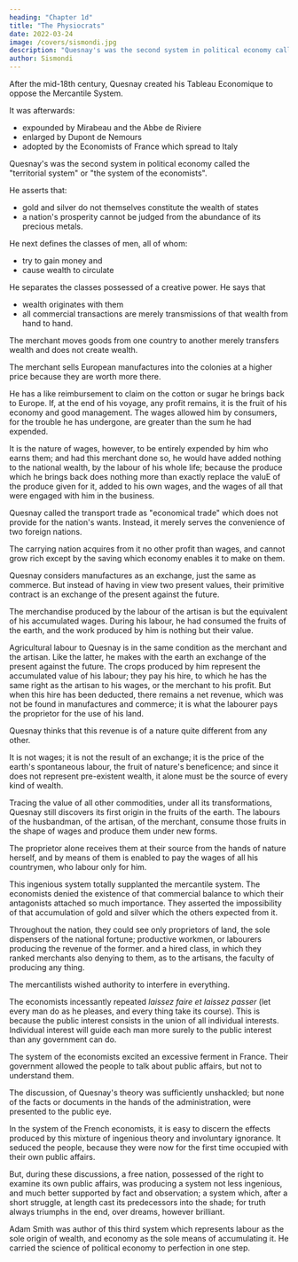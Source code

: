 ```yaml
---
heading: "Chapter 1d"
title: "The Physiocrats"
date: 2022-03-24
image: /covers/sismondi.jpg
description: "Quesnay's was the second system in political economy called the 'territorial system' or 'the system of the economists"
author: Sismondi
---
```



After the mid-18th century, Quesnay created his Tableau Economique to oppose the Mercantile System. 

It was afterwards:
- expounded by Mirabeau and the Abbe de Riviere
- enlarged by Dupont de Nemours
- adopted by the Economists of France which spread to Italy

<!-- In Italy,  too this sect gained some distinguished partisans. Its followers have written more about the science than those of any other sect; yet  -->

<!-- They have admitted Quesnay's principles with such blind confidence, and maintained them with such implicit fidelity, that one is at a loss to discover any difference of principle, or any progress of ideas in their several productions. -->

Quesnay's was the second system in political economy called the "territorial system" or "the system of the economists". 

He asserts that:
- gold and silver <!-- , the signs of wealth, the means of exchange, the price of all commodities, --> do not themselves constitute the wealth of states 
- a nation's prosperity cannot be judged from the abundance of its precious metals. 

He next defines the <!-- proceeds to survey the different --> classes of men, all of whom:
- try to gain money and
- cause wealth to circulate

<!-- , even when acquiring it for themselves, are not, according to him, occupied with any thing besides exchange.  -->

He separates <!-- endeavours to distinguish --> the classes possessed of a creative power. He says that <!-- ; it is amongst them that --> 
- wealth originates with them
- all commercial transactions are merely transmissions of that wealth from hand to hand.

The merchant moves goods from one country to another merely transfers wealth and does not create wealth. 

<!--  who carries the productions of both hemispheres from one continent to the other, and on returning to the ports of his own country, obtains, at the sale of his cargo, a sum double of that with which he began his voyage, does not, after all, appear, in the eyes of Quesnay, to have performed any thing but an exchange.  -->

The merchant sells European manufactures into the colonies at a higher price because they are worth more there. 

<!-- than they cost him, the reason is, they were in fact worth more. Together with their prime cost, he must also be reimbursed for the value of his time, his cares, his subsistence, and that of his sailors and agents during the voyage.  -->

He has a like reimbursement to claim on the cotton or sugar he brings back to Europe. If, at the end of his voyage, any profit remains, it is the fruit of his economy and good management. The wages allowed him by consumers, for the trouble he has undergone, are greater than the sum he had expended. 

It is the nature of wages, however, to be entirely expended by him who earns them; and had this merchant done so, he would have added nothing to the national wealth, by the labour of his whole life; because the produce which he brings back does nothing more than exactly replace the valuE of the produce given for it, added to his own wages, and the wages of all that were engaged with him in the business.

Quesnay called the transport trade as "economical trade" which does not provide for the nation's wants. Instead, it merely serves the convenience of two foreign nations. 

The carrying nation acquires from it no other profit than wages, and cannot grow rich except by the saving which economy enables it to make on them.

Quesnay considers manufactures as an exchange, just the same as commerce. But instead of having in view two present values, their primitive contract is an exchange of the present against the future. 

The merchandise produced by the labour of the artisan is but the equivalent of his accumulated wages. During his labour, he had consumed the fruits of the earth, and the work produced by him is nothing but their value.

Agricultural labour to Quesnay is in the same condition as the merchant and the artisan. Like the latter, he makes with the earth an exchange of the present against the future. The crops produced by him represent the accumulated value of his labour; they pay his hire, to which he has the same right as the artisan to his wages, or the merchant to his profit. But when this hire has been deducted, there remains a net revenue, which was not be found in manufactures and commerce; it is what the labourer pays the proprietor for the use of his land. 

Quesnay thinks that this revenue is of a nature quite different from any other. 

It is not wages; it is not the result of an exchange; it is the price of the earth's spontaneous labour, the fruit of nature's beneficence; and since it does not represent pre-existent wealth, it alone must be the source of every kind of wealth. 

Tracing the value of all other commodities, under all its transformations, Quesnay still discovers its first origin in the fruits of the earth. The labours of the husbandman, of the artisan, of the merchant, consume those fruits in the shape of wages and produce them under new forms. 

The proprietor alone receives them at their source from the hands of nature herself, and by means of them is enabled to pay the wages of all his countrymen, who labour only for him.


This ingenious system totally supplanted the mercantile system. The economists denied the existence of that commercial balance to which their antagonists attached so much importance. They asserted the impossibility of that accumulation of gold and silver which the others expected from it. 

Throughout the nation, they could see only proprietors of land, the sole dispensers of the national fortune; productive workmen, or labourers producing the revenue of the former. and a hired class, in which they ranked merchants also denying to them, as to the artisans, the faculty of producing any thing.

<!-- The plans, which these two sects recommended to governments, differed not less than their principles. While  -->

The mercantilists wished authority to interfere in everything. 

The economists incessantly repeated *laissez faire et laissez passer* (let every man do as he pleases, and every thing take its course). This is because the public interest consists in the union of all individual interests. Individual interest will guide each man more surely to the public interest than any government can do.

The system of the economists excited an excessive ferment in France. Their government allowed the people to talk about public affairs, but not to understand them. 

The discussion, of Quesnay's theory was sufficiently unshackled; but none of the facts or documents in the hands of the administration, were presented to the public eye. 

In the system of the French economists, it is easy to discern the effects produced by this mixture of ingenious theory and involuntary ignorance. It seduced the people, because they were now for the first time occupied with their own public affairs. 

But, during these discussions, a free nation, possessed of the right to examine its own public affairs, was producing a system not less ingenious, and much better supported by fact and observation; a system which, after a short struggle, at length cast its predecessors into the shade; for truth always triumphs in the end, over dreams, however brilliant.


Adam Smith was author of this third system which represents labour as the sole origin of wealth, and economy as the sole means of accumulating it. He carried the science of political economy to perfection in one step. 

<!-- Experience, no doubt, has disclosed new truths to us; the experience of late years, in particular, has forced us to make sad discoveries= but in completing the system of Smith, that experience has also confirmed it. Of the various succeeding authors, no one has sought any other theory. --> 

<!-- Some have applied what he advanced to the administration of different counties; others have confirmed it by new experiments and new observations; some have expanded it by developments, which flow from the principles laid down by him; some have even here and there detected errors in his work; 

but it has been by following out the truths which he taught and rectifying them by light borrowed from its author. Never did philosopher effect a more complete revolution in any science= for those even who dissent from his doctrine acknowledge his authority; sometimes they attack, solely because they do not understand him; most commonly, they flatter themselves with the belief of still following, even while they contradict him. We shall devote the rest of this article to explain the science which he taught us, though in an order different from his. We shall arrange it under the six following heads= Formation and Progress of Wealth= Territorial Wealth; Commercial Wealth; Money; Taxes; and Population.
 -->
 